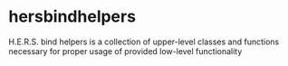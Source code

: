 hersbindhelpers
===============

H.E.R.S. bind helpers is a collection of upper-level classes and functions necessary for proper usage of provided low-level functionality

